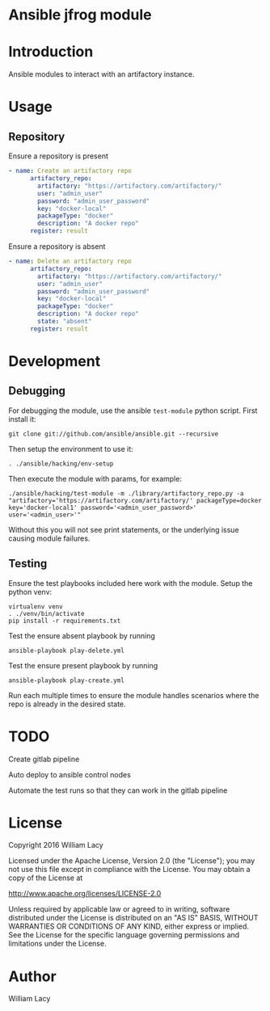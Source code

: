 Ansible jfrog module
==========

# Introduction
Ansible modules to interact with an artifactory instance.

# Usage

## Repository
Ensure a repository is present
```yaml
- name: Create an artifactory repo
      artifactory_repo:
        artifactory: "https://artifactory.com/artifactory/"
        user: "admin_user"
        password: "admin_user_password"
        key: "docker-local"
        packageType: "docker"
        description: "A docker repo"
      register: result
```

Ensure a repository is absent
```yaml
- name: Delete an artifactory repo
      artifactory_repo:
        artifactory: "https://artifactory.com/artifactory/"
        user: "admin_user"
        password: "admin_user_password"
        key: "docker-local"
        packageType: "docker"
        description: "A docker repo"
        state: "absent"
      register: result
```

# Development

## Debugging

For debugging the module, use the ansible `test-module` python script. First install it:
  
    git clone git://github.com/ansible/ansible.git --recursive
    
Then setup the environment to use it:

    . ./ansible/hacking/env-setup
    
Then execute the module with params, for example:

    ./ansible/hacking/test-module -m ./library/artifactory_repo.py -a "artifactory='https://artifactory.com/artifactory/' packageType=docker key='docker-local1' password='<admin_user_password>' user='<admin_user>'"
    
Without this you will not see print statements, or the underlying issue causing module failures.

## Testing

Ensure the test playbooks included here work with the module. Setup the python venv:

    virtualenv venv
    . ./venv/bin/activate
    pip install -r requirements.txt

Test the ensure absent playbook by running

    ansible-playbook play-delete.yml

Test the ensure present playbook by running
    
    ansible-playbook play-create.yml

Run each multiple times to ensure the module handles scenarios where the repo is already in the desired state.

# TODO

Create gitlab pipeline

Auto deploy to ansible control nodes

Automate the test runs so that they can work in the gitlab pipeline

# License

Copyright 2016 William Lacy

Licensed under the Apache License, Version 2.0 (the "License");
you may not use this file except in compliance with the License.
You may obtain a copy of the License at

http://www.apache.org/licenses/LICENSE-2.0

Unless required by applicable law or agreed to in writing, software
distributed under the License is distributed on an "AS IS" BASIS,
WITHOUT WARRANTIES OR CONDITIONS OF ANY KIND, either express or implied.
See the License for the specific language governing permissions and
limitations under the License.

# Author

William Lacy
